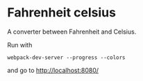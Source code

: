 # Fahrenheit celsius

A converter between Fahrenheit and Celsius.

Run with

```
webpack-dev-server --progress --colors
```

and go to [http://localhost:8080/](http://localhost:8080/)
